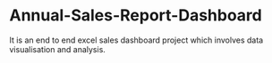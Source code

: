 # Annual-Sales-Report-Dashboard
It is an end to end excel sales dashboard project which involves data visualisation and analysis.
